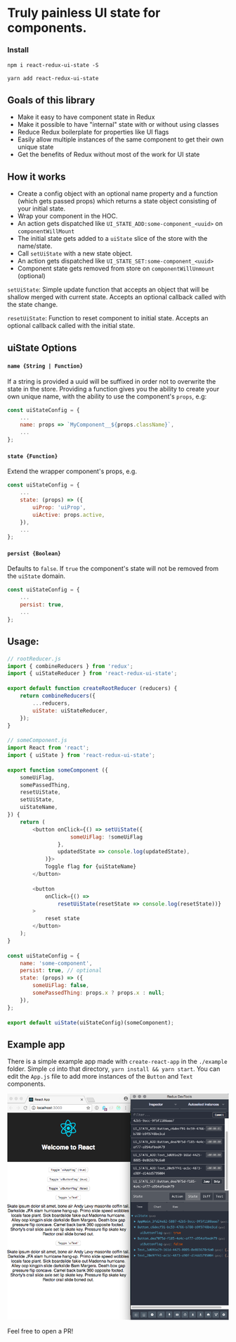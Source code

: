 # Truly painless UI state for components.

### Install

```
npm i react-redux-ui-state -S
```

```
yarn add react-redux-ui-state
```

## Goals of this library

* Make it easy to have component state in Redux
* Make it possible to have "internal" state with or without using classes
* Reduce Redux boilerplate for properties like UI flags
* Easily allow multiple instances of the same component to get their own unique
  state
* Get the benefits of Redux without most of the work for UI state

## How it works

* Create a config object with an optional name property and a function (which
  gets passed props) which returns a state object consisting of your initial
  state.
* Wrap your component in the HOC.
* An action gets dispatched like `UI_STATE_ADD:some-component_<uuid>` on
  `componentWillMount`
* The initial state gets added to a `uiState` slice of the store with the
  name/state.
* Call `setUiState` with a new state object.
* An action gets dispatched like `UI_STATE_SET:some-component_<uuid>`
* Component state gets removed from store on `componentWillUnmount` (optional)

`setUiState`: Simple update function that accepts an object that will be shallow
merged with current state. Accepts an optional callback called with the state
change.

`resetUiState`: Function to reset component to initial state. Accepts an
optional callback called with the initial state.

## uiState Options

#### `name {String | Function}`

If a string is provided a uuid will be suffixed in order not to overwrite the
state in the store. Providing a function gives you the ability to create your
own unique name, with the ability to use the component's `props`, e.g:

```js
const uiStateConfig = {
    ...
    name: props => `MyComponent__${props.className}`,
    ...
};
```

#### `state {Function}`

Extend the wrapper component's props, e.g.

```js
const uiStateConfig = {
    ...
    state: (props) => ({
        uiProp: 'uiProp',
        uiActive: props.active,
    }),
    ...
};
```

#### `persist {Boolean}`

Defaults to `false`. If `true` the component's state will not be removed from
the `uiState` domain.

```js
const uiStateConfig = {
    ...
    persist: true,
    ...
};
```

## Usage:

```javascript
// rootReducer.js
import { combineReducers } from 'redux';
import { uiStateReducer } from 'react-redux-ui-state';

export default function createRootReducer (reducers) {
    return combineReducers({
        ...reducers,
        uiState: uiStateReducer,
    });
}

// someComponent.js
import React from 'react';
import { uiState } from 'react-redux-ui-state';

export function someComponent ({
    someUiFlag,
    somePassedThing,
    resetUiState,
    setUiState,
    uiStateName,
}) {
    return (
        <button onClick={() => setUiState({
                    someUiFlag: !someUiFlag
                },
                updatedState => console.log(updatedState),
            )}>
            Toggle flag for {uiStateName}
        </button>

        <button
            onClick={() =>
                resetUiState(resetState => console.log(resetState))}
        >
            reset state
        </button>
    );
}

const uiStateConfig = {
    name: 'some-component',
    persist: true, // optional
    state: (props) => ({
        someUiFlag: false,
        somePassedThing: props.x ? props.x : null;
    }),
};

export default uiState(uiStateConfig)(someComponent);
```

## Example app

There is a simple example app made with `create-react-app` in the `./example`
folder. Simple `cd` into that directory, `yarn install && yarn start`. You can
edit the `App.js` file to add more instances of the `Button` and `Text`
components.

![App screenshot](example-app.png)

Feel free to open a PR!
